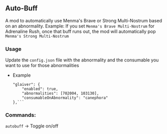 ## Auto-Buff
A mod to automatically use Menma's Brave or Strong Multi-Nostrum based on an abnormality.
Example: If you set `Menma's Brave Multi-Nostrum` for Adrenaline Rush, once that buff runs out, the mod will automatically pop `Menma's Strong Multi-Nostrum`
### Usage
Update the `config.json` file with the abnormality and the consumable you want to use for those abnormalities
* Example
    ```
    "glaiver": {
        "enabled": true,
        "abnormalities": [702004, 103130],
        "consumableOnAbnormality": "canephora"
    },```
### Commands:
`autobuff` -> Toggle on/off
